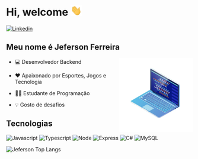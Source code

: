 <h1> Hi, welcome <img src="hi.gif" width="30px" alt="hi"/></h1>

[![Linkedin](https://img.shields.io/badge/LinkedIn-0077B5?style=for-the-badge&logo=linkedin&logoColor=white)](https://www.linkedin.com/in/jeferson-ferreira-885923186/)


## Meu nome é Jeferson Ferreira

  <img src="notebook.png" width="200px" align="right" alt="Ilustração de um computador">

  - 💻 Desenvolvedor Backend

  - ❤️ Apaixonado por Esportes, Jogos e Tecnologia

  - 👨‍🎓 Estudante de Programação

  - 💡 Gosto de desafios

## Tecnologias

![Javascript](https://img.shields.io/badge/JavaScript-F7DF1E?style=for-the-badge&logo=javascript&logoColor=black)
![Typescript](https://img.shields.io/badge/TypeScript-007ACC?style=for-the-badge&logo=typescript&logoColor=white)
![Node](https://img.shields.io/badge/Node.js-43853D?style=for-the-badge&logo=node.js&logoColor=white)
![Express](https://img.shields.io/badge/Express-000000.svg?style=for-the-badge&logo=Express&logoColor=white)
![C#](https://img.shields.io/badge/C%23-239120?style=for-the-badge&logo=c-sharp&logoColor=white)
![MySQL](https://img.shields.io/badge/MySQL-00000F?style=for-the-badge&logo=mysql&logoColor=white)


<div align="left">

  ![Jeferson Top Langs](https://github-readme-stats.vercel.app/api/top-langs/?username=jefeferreira&hide_progress=false)

</div>